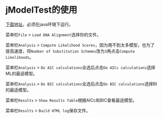# jModelTest的使用

[下载地址][4]，必须在java环境下运行。

菜单栏`File` > `Load DNA Alignment`选择你的文件。

菜单栏`Analysis` > `Compute Likelihood Scores`，因为用不到太多模型，也为了提高速度，将`Number of Substitution Schemes`改为`3`再点击`Compute Likelihoods`。

菜单栏`Analysis` > `Do AIC calculations`全选后点击`Do AICc calculations`选择ML的最适模型。

菜单栏`Analysis` > `Do BIC calculations`全选后点击`Do BIC calculations`选择BI的最适模型。

菜单栏`Results` > `Show Results Table`根据AICc和BIC查看最适模型。

菜单栏`Results` > `Build HTML log`保存文件。


  [4]: https://github.com/ddarriba/jmodeltest2
